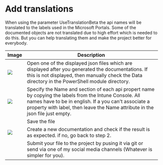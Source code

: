 # Add translations

When using the parameter UseTranslationBeta the api names will be translated to the labels used in the Microsoft Portals. Some of the documented objects are not translated due to high effort which is needed to do this. But you can help translating them and make the project better for everybody.

|  Image  |  Description |
|--- |--- |
| <img src="https://github.com/ThomasKur/IntuneDocumentation/blob/master/Images/Translate-Manuals-1.png">  |Open one of the displayed json files which are displayed after you generated the documentations. If this is not displayed, then manually check the Data directory in the PowerShell module directory. |
| <img src="https://github.com/ThomasKur/IntuneDocumentation/blob/master/Images/Translate-Manuals-2.png">  |Specify the Name and section of each api propert name by copying the labels from the Intune Console. All names have to be in english. If a you can't associate a property with label, then leave the Name attribute in the json file just empty.|
|   |Save the file|
| <img src="https://github.com/ThomasKur/IntuneDocumentation/blob/master/Images/Translate-Manuals-3.png">  |Create a new documentation and check if the result is as expected. if no, go back to step 2.|
|   |Submit your file to the project by pusing it via git or send via one of my social media channels (Whatever is simpler for you).|
